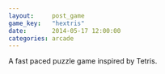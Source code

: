 ```yaml
---
layout:     post_game
game_key:   "hextris"
date:       2014-05-17 12:00:00
categories: arcade
---
```


A fast paced puzzle game inspired by Tetris.
